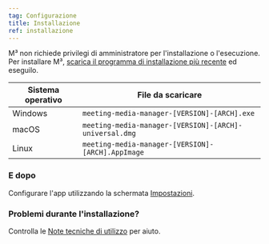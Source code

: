 ```yaml
---
tag: Configurazione
title: Installazione
ref: installazione
---
```


M³ non richiede privilegi di amministratore per l'installazione o l'esecuzione. Per installare M³, [scarica  il programma di installazione più recente](%7B%7Bsite.github%7D%7D/releases/latest) ed eseguilo.

Sistema operativo | File da scaricare
--- | ---
Windows | `meeting-media-manager-[VERSION]-[ARCH].exe`
macOS | `meeting-media-manager-[VERSION]-[ARCH]-universal.dmg`
Linux | `meeting-media-manager-[VERSION]-[ARCH].AppImage`

### E dopo

Configurare l'app utilizzando la schermata [Impostazioni](%7B%7Bpage.lang%7D%7D/#configuration).

### Problemi durante l'installazione?

Controlla le [Note tecniche di utilizzo](%7B%7Bpage.lang%7D%7D/#usage-notes) per aiuto.
